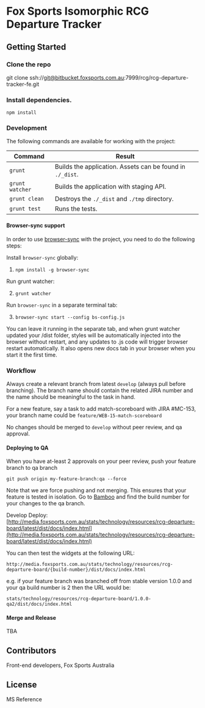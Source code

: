 # Fox Sports Isomorphic RCG Departure Tracker

## Getting Started

### Clone the repo

   git clone ssh://git@bitbucket.foxsports.com.au:7999/rcg/rcg-departure-tracker-fe.git

### Install dependencies.

    npm install

### Development

The following commands are available for working with the project:

| Command | Result |
| ------- | ------ |
| `grunt` | Builds the application. Assets can be found in `./_dist`. |
| `grunt watcher` | Builds the application with staging API. |
| `grunt clean` | Destroys the `./_dist` and `./tmp` directory. |
| `grunt test` | Runs the tests. |

#### Browser-sync support

In order to use [browser-sync](https://www.browsersync.io/) with the project, you need to do the following steps:

Install `browser-sync` globally:

1. `npm install -g browser-sync`

Run grunt watcher:

2. `grunt watcher`

Run `browser-sync` in a separate terminal tab:

3. `browser-sync start --config bs-config.js`

You can leave it running in the separate tab, and when grunt watcher updated your /dist folder, styles will be automatically injected into the browser without restart, and any updates to .js code will trigger browser restart automatically.
It also opens new docs tab in your browser when you start it the first time.


### Workflow
Always create a relevant branch from latest `develop` (always pull before branching). The branch name should contain the related JIRA number
and the name should be meaningful to the task in hand.

For a new feature, say a task to add match-scoreboard with JIRA #MC-153, your branch name could be
`feature/WEB-15-match-scoreboard`

No changes should be merged to `develop` without peer review, and qa approval.

#### Deploying to QA
When you have at-least 2 approvals on your peer review, push your feature branch to qa branch

`git push origin my-feature-branch:qa --force`

Note that we are force pushing and not merging. This ensures that your feature is tested in isolation.
Go to [Bamboo](https://bamboo.foxsports.com.au/browse/FSP-RDTF0) and find the build number for your changes to the qa branch.

Develop Deploy: [http://media.foxsports.com.au/stats/technology/resources/rcg-departure-board/latest/dist/docs/index.html](http://media.foxsports.com.au/stats/technology/resources/rcg-departure-board/latest/dist/docs/index.html)

You can then test the widgets at the following URL:

`http://media.foxsports.com.au/stats/technology/resources/rcg-departure-board/{build-number}/dist/docs/index.html`

e.g. if your feature branch was branched off from stable version 1.0.0 and your qa build number is 2 then the URL would be:

`stats/technology/resources/rcg-departure-board/1.0.0-qa2/dist/docs/index.html`


#### Merge and Release
TBA

## Contributors

   Front-end developers, Fox Sports Australia

## License

   MS Reference
